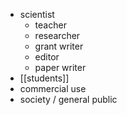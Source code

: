 - scientist
	- teacher
	- researcher
	- grant writer
	- editor
	- paper writer
- [[students]]
- commercial use
- society / general public